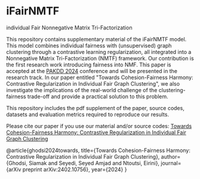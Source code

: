 # iFairNMTF
individual Fair Nonnegative Matrix Tri-Factorization 

This repository contains supplementary material of the iFairNMTF model. This model combines individual fairness with (unsupervised) graph clustering through a contrastive learning regularization, all integrated into a Nonnegative Matrix Tri-Factorization (NMTF) framework. Our contribution is the first research work introducing fairness into NMF. This paper is accepted at the [PAKDD 2024](https://pakdd2024.org/) conference and will be presented in the research track. In our paper entitled "Towards Cohesion-Fairness Harmony: Contrastive Regularization in Individual Fair Graph Clustering", we also investigate the implications of the real-world challenge of the clustering-fairness trade-off and provide a practical solution to this problem. 

This repository includes the pdf supplement of the paper, source codes, datasets and evaluation metrics required to reproduce our results. 


Please cite our paper if you use our material and/or source codes: [Towards Cohesion-Fairness Harmony: Contrastive Regularization in Individual Fair Graph Clustering](https://arxiv.org/pdf/2402.10756.pdf)

@article{ghodsi2024towards,
  title={Towards Cohesion-Fairness Harmony: Contrastive Regularization in Individual Fair Graph Clustering},
  author={Ghodsi, Siamak and 
  Seyedi, Seyed Amjad and 
  Ntoutsi, Eirini},
  journal={arXiv preprint arXiv:2402.10756},
  year={2024}
}
